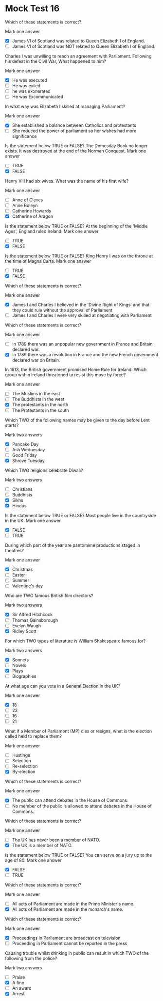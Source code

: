 # Mock Test 16

Which of these statements is correct?

Mark one answer

- [x]  James VI of Scotland was related to Queen Elizabeth I of England.
- [ ]  James VI of Scotland was NOT related to Queen Elizabeth I of England.

Charles I was unwilling to reach an agreement with Parliament. Following his defeat in the Civil War, What happened to him?

Mark one answer

- [x]  He was executed
- [ ]  He was exiled
- [ ]  he was exonerated
- [ ]  He was Excommunicated

In what way was Elizabeth I skilled at managing Parliament?

Mark one answer

- [x]  She established a balance between Catholics and protestants
- [ ]  She reduced the power of parliament so her wishes had more significance

Is the statement below TRUE or FALSE?
The Domesday Book no longer exists. It was destroyed at the end of the Norman Conquest.
Mark one answer

- [ ]  TRUE
- [x]  FALSE

Henry VIII had six wives. What was the name of his first wife?

Mark one answer

- [ ]  Anne of Cleves
- [ ]  Anne Boleyn
- [ ]  Catherine Howards
- [x]  Catherine of Aragon

Is the statement below TRUE or FALSE?
At the beginning of the 'Middle Ages', England ruled Ireland.
Mark one answer

- [ ]  TRUE
- [x]  FALSE

Is the statement below TRUE or FALSE?
King Henry I was on the throne at the time of Magna Carta.
Mark one answer

- [ ]  TRUE
- [x]  FALSE

Which of these statements is correct?

Mark one answer

- [x]  James I and Charles I believed in the 'Divine Right of Kings' and that they could rule without the approval of Parliament
- [ ]  James I and Charles I were very skilled at negotiating with Parliament

Which of these statements is correct?

Mark one answer

- [ ]  In 1789 there was an unpopular new government in France and Britain declared war.
- [x]  In 1789 there was a revolution in France and the new French government declared war on Britain.

In 1913, the British government promised Home Rule for Ireland. Which group within Ireland threatened to resist this move by force?

Mark one answer

- [ ]  The Muslims in the east
- [ ]  The Buddhists in the west
- [x]  The protestants in the north
- [ ]  The Protestants in the south

Which TWO of the following names may be given to the day before Lent starts?

Mark two answers

- [x]  Pancake Day
- [ ]  Ash Wednesday
- [ ]  Good Friday
- [x]  Shrove Tuesday

Which TWO religions celebrate Diwali?

Mark two answers

- [ ]  Christians
- [ ]  Buddhists
- [x]  Sikhs
- [x]  Hindus

Is the statement below TRUE or FALSE?
Most people live in the countryside in the UK.
Mark one answer

- [x]  FALSE
- [ ]  TRUE

During which part of the year are pantomime productions staged in theatres?

Mark one answer

- [x]  Christmas
- [ ]  Easter
- [ ]  Summer
- [ ]  Valentine's day

Who are TWO famous British film directors?

Mark two answers

- [x]  Sir Alfred Hitchcock
- [ ]  Thomas Gainsborough
- [ ]  Evelyn Waugh
- [x]  Ridley Scott

For which TWO types of literature is William Shakespeare famous for?

Mark two answers

- [x]  Sonnets
- [ ]  Novels
- [x]  Plays
- [ ]  Biographies

At what age can you vote in a General Election in the UK?

Mark one answer

- [x]  18
- [ ]  23
- [ ]  16
- [ ]  21

What if a Member of Parliament (MP) dies or resigns, what is the election called held to replace them?

Mark one answer

- [ ]  Hustings
- [ ]  Selection
- [ ]  Re-selection
- [x]  By-election

Which of these statements is correct?

Mark one answer

- [x]  The public can attend debates in the House of Commons.
- [ ]  No member of the public is allowed to attend debates in the House of Commons.

Which of these statements is correct?

Mark one answer

- [ ]  The UK has never been a member of NATO.
- [x]  The UK is a member of NATO.

Is the statement below TRUE or FALSE?
You can serve on a jury up to the age of 80.
Mark one answer

- [x]  FALSE
- [ ]  TRUE

Which of these statements is correct?

Mark one answer

- [ ]  All acts of Parliament are made in the Prime Minister's name.
- [x]  All acts of Parliament are made in the monarch's name.

Which of these statements is correct?

Mark one answer

- [x]  Proceedings in Parliament are broadcast on television
- [ ]  Proceeding in Parliament cannot be reported in the press

Causing trouble whilst drinking in public can result in which TWO of the following from the police?

Mark two answers

- [ ]  Praise
- [x]  A fine
- [ ]  An award
- [x]  Arrest